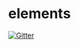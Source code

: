 # elements

[![Gitter](https://badges.gitter.im/Join%20Chat.svg)](https://gitter.im/M3kH/elements?utm_source=badge&utm_medium=badge&utm_campaign=pr-badge&utm_content=badge)